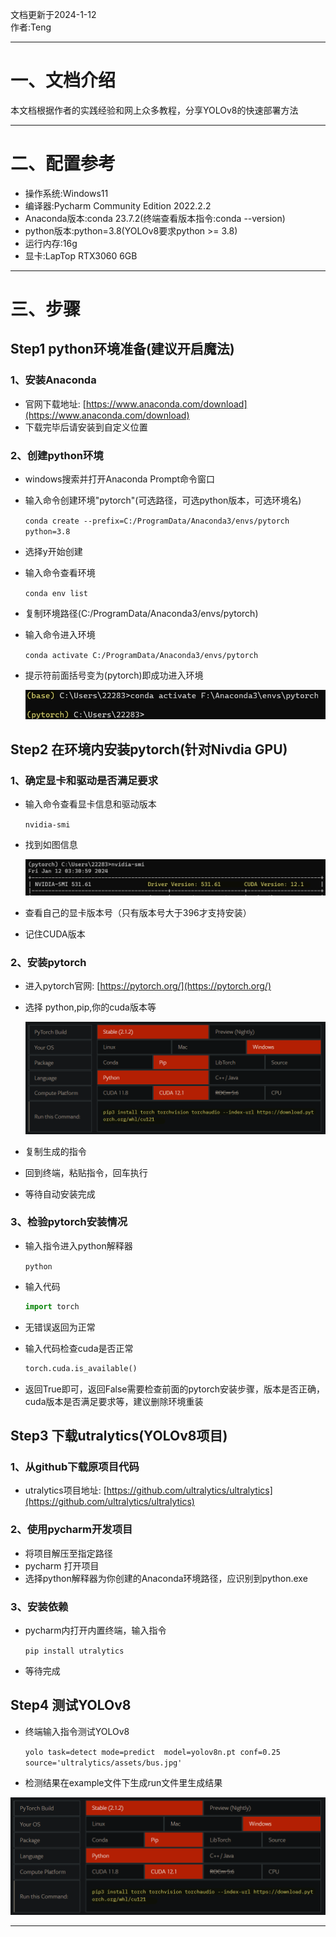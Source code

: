 文档更新于2024-1-12  
作者:Teng
____
# 一、文档介绍
本文档根据作者的实践经验和网上众多教程，分享YOLOv8的快速部署方法
____
# 二、配置参考
- 操作系统:Windows11
- 编译器:Pycharm Community Edition 2022.2.2
- Anaconda版本:conda 23.7.2(终端查看版本指令:conda --version)
- python版本:python=3.8(YOLOv8要求python >= 3.8)
- 运行内存:16g
- 显卡:LapTop RTX3060 6GB
____
# 三、步骤
## Step1 python环境准备(建议开启魔法)
### 1、安装Anaconda
- 官网下载地址: [https://www.anaconda.com/download](https://www.anaconda.com/download)
- 下载完毕后请安装到自定义位置
### 2、创建python环境
- windows搜索并打开Anaconda Prompt命令窗口
- 输入命令创建环境"pytorch"(可选路径，可选python版本，可选环境名)
 
  `conda create --prefix=C:/ProgramData/Anaconda3/envs/pytorch python=3.8`
- 选择y开始创建
- 输入命令查看环境
  
  `conda env list`
- 复制环境路径(C:/ProgramData/Anaconda3/envs/pytorch)
- 输入命令进入环境
  
  `conda activate C:/ProgramData/Anaconda3/envs/pytorch`
- 提示符前面括号变为(pytorch)即成功进入环境
  
  ![image](https://github.com/twy2020/YAU-ICR/blob/main/Components/Yolo%E5%BC%80%E5%8F%91%E4%B8%93%E5%8C%BA/Win11%2BPycharm%E9%83%A8%E7%BD%B2YOLOv8/pic/Snipaste_2024-01-12_03-34-09.png)
## Step2 在环境内安装pytorch(针对Nivdia GPU)
### 1、确定显卡和驱动是否满足要求
- 输入命令查看显卡信息和驱动版本
  
  `nvidia-smi`
- 找到如图信息
  
  ![image](https://github.com/twy2020/YAU-ICR/blob/main/Components/Yolo%E5%BC%80%E5%8F%91%E4%B8%93%E5%8C%BA/Win11%2BPycharm%E9%83%A8%E7%BD%B2YOLOv8/pic/Snipaste_2024-01-12_03-32-03.png)
- 查看自己的显卡版本号（只有版本号大于396才支持安装）
- 记住CUDA版本
### 2、安装pytorch
- 进入pytorch官网: [https://pytorch.org/](https://pytorch.org/)
- 选择 python,pip,你的cuda版本等
  
  ![image](https://github.com/twy2020/YAU-ICR/blob/main/Components/Yolo%E5%BC%80%E5%8F%91%E4%B8%93%E5%8C%BA/Win11%2BPycharm%E9%83%A8%E7%BD%B2YOLOv8/pic/Snipaste_2024-01-12_03-43-45.png)
- 复制生成的指令
- 回到终端，粘贴指令，回车执行
- 等待自动安装完成
### 3、检验pytorch安装情况
- 输入指令进入python解释器
  
  `python`
- 输入代码
  
  ```python
  import torch
  ```
- 无错误返回为正常
- 输入代码检查cuda是否正常
  
  ```python
  torch.cuda.is_available()
  ```
- 返回True即可，返回False需要检查前面的pytorch安装步骤，版本是否正确，cuda版本是否满足要求等，建议删除环境重装
## Step3 下载utralytics(YOLOv8项目)
### 1、从github下载原项目代码
- utralytics项目地址: [https://github.com/ultralytics/ultralytics](https://github.com/ultralytics/ultralytics)
### 2、使用pycharm开发项目
- 将项目解压至指定路径
- pycharm 打开项目
- 选择python解释器为你创建的Anaconda环境路径，应识别到python.exe
### 3、安装依赖
- pycharm内打开内置终端，输入指令
  
  `pip install utralytics`
- 等待完成
## Step4 测试YOLOv8
- 终端输入指令测试YOLOv8
  
  `yolo task=detect mode=predict  model=yolov8n.pt conf=0.25 source='ultralytics/assets/bus.jpg'`
- 检测结果在example文件下生成run文件里生成结果
  
 ![image](https://github.com/twy2020/YAU-ICR/blob/main/Components/Yolo%E5%BC%80%E5%8F%91%E4%B8%93%E5%8C%BA/Win11%2BPycharm%E9%83%A8%E7%BD%B2YOLOv8/pic/Snipaste_2024-01-12_03-43-45.png)
____
